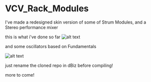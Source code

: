 # VCV_Rack_Modules

I've made a redesigned skin version of some of Strum Modules, 
and a Stereo performance mixer

this is what i've done so far 
![alt text](https://github.com/dBiz/VCVRack_Modules/blob/master/screenshot/sofar.jpg)

and some oscillators based on Fundamentals

![alt text](https://github.com/dBiz/VCVRack_Modules/blob/master/screenshot/OSC.jpg)

just rename the cloned repo in dBiz before compiling!

more to come!
